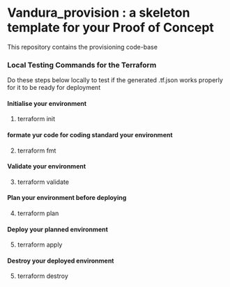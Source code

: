 # Vandura_provision : a skeleton template for your Proof of Concept
This repository contains the provisioning code-base

### Local Testing Commands for the Terraform

Do these steps below locally to test if the generated .tf.json works properly for it to be ready for deployment

#### Initialise your environment
1. terraform init 
#### formate yur code for coding standard your environment
2. terraform fmt
#### Validate your environment
3. terraform validate
#### Plan your environment before deploying
4. terraform plan
#### Deploy your planned environment
5. terraform apply
#### Destroy your deployed environment
5. terraform destroy





